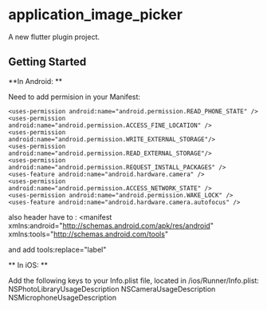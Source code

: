 # application_image_picker

A new flutter plugin project.

## Getting Started

**In Android: **

Need to add permision in your Manifest:
  >  <uses-permission android:name="android.permission.INTERNET" />
  >  <uses-permission android:name="android.permission.CAMERA" />
    <uses-permission android:name="android.permission.READ_PHONE_STATE" />
    <uses-permission android:name="android.permission.ACCESS_FINE_LOCATION" />
    <uses-permission android:name="android.permission.WRITE_EXTERNAL_STORAGE"/>
    <uses-permission android:name="android.permission.READ_EXTERNAL_STORAGE"/>
    <uses-permission android:name="android.permission.REQUEST_INSTALL_PACKAGES" />
    <uses-feature android:name="android.hardware.camera" />
    <uses-permission android:name="android.permission.ACCESS_NETWORK_STATE" />
    <uses-permission android:name="android.permission.WAKE_LOCK" />
    <uses-feature android:name="android.hardware.camera.autofocus" />
    
also header have to : 
<manifest xmlns:android="http://schemas.android.com/apk/res/android"
    xmlns:tools="http://schemas.android.com/tools"
    
and add tools:replace="label"
<application
        android:requestLegacyExternalStorage="true"
        tools:replace="label">


** In iOS: **

Add the following keys to your Info.plist file, located in <project root>/ios/Runner/Info.plist:
  NSPhotoLibraryUsageDescription
  NSCameraUsageDescription
  NSMicrophoneUsageDescription
